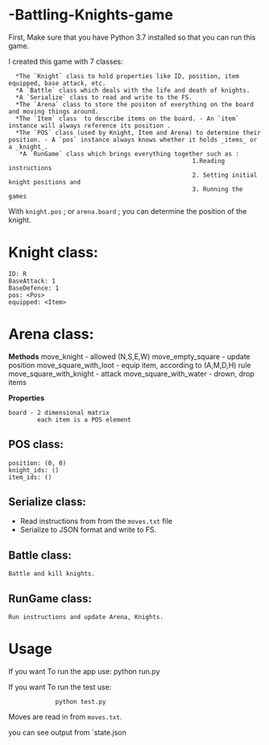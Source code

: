 # -Battling-Knights-game

First, Make sure that you have Python 3.7 installed so that you can run this game. 

I created this game with 7 classes:

      *The `Knight` class to hold properties like ID, position, item equipped, base attack, etc.
      *A `Battle` class which deals with the life and death of knights.
      *A `Serialize` class to read and write to the FS.
      *The `Arena` class to store the positon of everything on the board and moving things around.
      *The `Item` class  to describe items on the board. - An `item` instance will always reference its position .
      *The `POS` class (used by Knight, Item and Arena) to determine their position. - A `pos` instance always knows whether it holds _items_ or a _knight_.
       *A `RunGame` class which brings everything together such as : 
                                                       1.Reading instructions
                                                       2. Setting initial knight positions and
                                                       3. Running the games

With `knight.pos` ; or `arena.board` ; you can determine the position of the knight.


# Knight class:
     
    ID: R
    BaseAttack: 1
    BaseDefence: 1
    pos: <Pos>
    equipped: <Item>
    

# Arena class:

**Methods**
    move_knight - allowed (N,S,E,W)
        move_empty_square - update position
        move_square_with_loot - equip item, according to (A,M,D,H) rule
        move_square_with_knight - attack
        move_square_with_water - drown, drop items

**Properties**

    board - 2 dimensional matrix
            each item is a POS element



## POS class:

    position: (0, 0)
    knight_ids: ()
    item_ids: ()

## Serialize class:

- Read instructions from from the `moves.txt` file
- Serialize to JSON format and write to FS.


## Battle class:

    Battle and kill knights.


## RunGame class:

    Run instructions and update Arena, Knights.


# Usage

If you want To run the app use:
                 python run.py
                 
 If you want To run the test use:

                 python test.py

Moves are read in from `moves.txt`.

you can see output from `state.json

